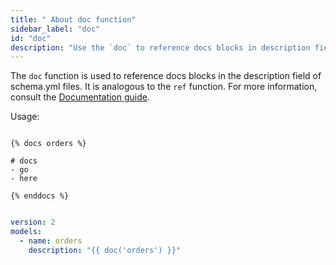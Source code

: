 ```yaml
---
title: " About doc function"
sidebar_label: "doc"
id: "doc"
description: "Use the `doc` to reference docs blocks in description fields."
---
```


The `doc` function is used to reference docs blocks in the description field of schema.yml files. It is analogous to the `ref` function. For more information, consult the [Documentation guide](/docs/collaborate/documentation).

Usage:

<File name='orders.md'>

```jinja2

{% docs orders %}

# docs
- go
- here
 
{% enddocs %}
```

</File>



<File name='schema.yml'>

```yaml

version: 2
models:
  - name: orders
    description: "{{ doc('orders') }}"
```

</File>
